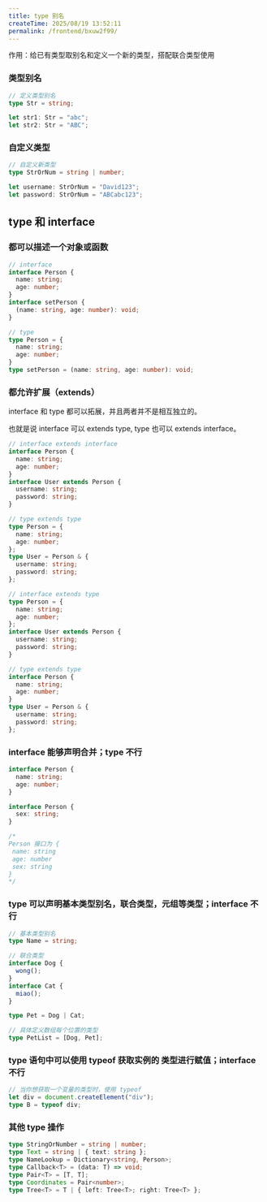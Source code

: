 ```yaml
---
title: type 别名
createTime: 2025/08/19 13:52:11
permalink: /frontend/bxuw2f99/
---
```

作用：给已有类型取别名和定义一个新的类型，搭配联合类型使用

### 类型别名
```typescript
// 定义类型别名
type Str = string;

let str1: Str = "abc";
let str2: Str = "ABC";
```

### 自定义类型
```typescript
// 自定义新类型
type StrOrNum = string | number;

let username: StrOrNum = "David123";
let password: StrOrNum = "ABCabc123";
```

## type 和 interface
### 都可以描述一个对象或函数
```typescript
// interface
interface Person {
  name: string;
  age: number;
}
interface setPerson {
  (name: string, age: number): void;
}
```

```typescript
// type
type Person = {
  name: string;
  age: number;
}
type setPerson = (name: string, age: number): void;
```

### 都允许扩展（extends）
interface 和 type 都可以拓展，并且两者并不是相互独立的。

也就是说 interface 可以 extends type, type 也可以 extends interface。

```typescript
// interface extends interface
interface Person {
  name: string;
  age: number;
}
interface User extends Person {
  username: string;
  password: string;
}
```

```typescript
// type extends type
type Person = {
  name: string;
  age: number;
};
type User = Person & {
  username: string;
  password: string;
};
```

```typescript
// interface extends type
type Person = {
  name: string;
  age: number;
};
interface User extends Person {
  username: string;
  password: string;
}
```

```typescript
// type extends type
interface Person {
  name: string;
  age: number;
}
type User = Person & {
  username: string;
  password: string;
};
```

### interface 能够声明合并；type 不行
```typescript
interface Person {
  name: string;
  age: number;
}

interface Person {
  sex: string;
}

/*
Person 接口为 {
 name: string
 age: number
 sex: string 
}
*/
```

### type 可以声明基本类型别名，联合类型，元组等类型；interface 不行
```typescript
// 基本类型别名
type Name = string;

// 联合类型
interface Dog {
  wong();
}
interface Cat {
  miao();
}

type Pet = Dog | Cat;

// 具体定义数组每个位置的类型
type PetList = [Dog, Pet];
```

### type 语句中可以使用 typeof 获取实例的 类型进行赋值；interface 不行
```typescript
// 当你想获取一个变量的类型时，使用 typeof
let div = document.createElement("div");
type B = typeof div;
```

### 其他 type 操作
```typescript
type StringOrNumber = string | number;
type Text = string | { text: string };
type NameLookup = Dictionary<string, Person>;
type Callback<T> = (data: T) => void;
type Pair<T> = [T, T];
type Coordinates = Pair<number>;
type Tree<T> = T | { left: Tree<T>; right: Tree<T> };
```

